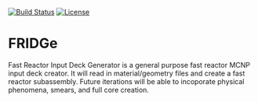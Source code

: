 [![Build Status](https://travis-ci.org/SoftwareDevEngResearch/FRIDGe.svg?branch=master)](https://travis-ci.org/SoftwareDevEngResearch/FRIDGe)
[![License](https://img.shields.io/badge/license-MIT-blue.svg)](https://opensource.org/licenses/MIT)

# FRIDGe
Fast Reactor Input Deck Generator is a general purpose fast reactor MCNP input deck creator. It will read in material/geometry files and create a fast reactor subassembly. Future iterations will be able to incoporate physical phenomena, smears, and full core creation.